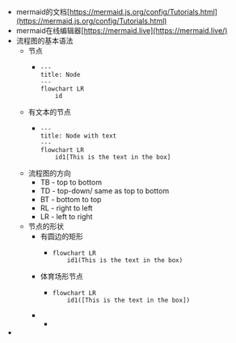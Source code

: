 - mermaid的文档[https://mermaid.js.org/config/Tutorials.html](https://mermaid.js.org/config/Tutorials.html)
- mermaid在线编辑器[https://mermaid.live](https://mermaid.live/)
- 流程图的基本语法
	- 节点
		- ```mermaid
		  ---
		  title: Node
		  ---
		  flowchart LR
		      id
		  
		  ```
	- 有文本的节点
		- ```mermaid
		  ---
		  title: Node with text
		  ---
		  flowchart LR
		      id1[This is the text in the box]
		  ```
	- 流程图的方向
		- TB - top to bottom
		- TD - top-down/ same as top to bottom
		- BT - bottom to top
		- RL - right to left
		- LR - left to right
	- 节点的形状
		- 有圆边的矩形
			- ```mermaid
			  flowchart LR
			      id1(This is the text in the box)
			  ```
		- 体育场形节点
			- ```mermaid
			  flowchart LR
			      id1([This is the text in the box])
			  ```
		-
			-
-